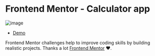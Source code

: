 # Frontend Mentor - Calculator app

![image](https://user-images.githubusercontent.com/102714303/199200987-f80f1ab2-0835-4ba9-be64-575e45618a6d.png)

- [Demo](https://nastakalow.github.io/Calculator-App/)

Frontend Mentor challenges help to improve coding skills by building realistic projects. Thanks a lot [Frontend Mentor](https://www.frontendmentor.io) ❤.
